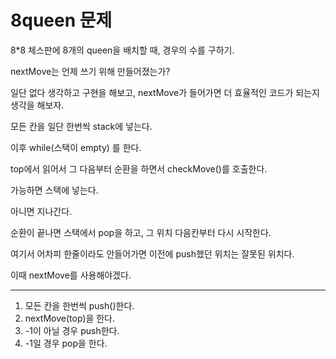 # 8queen 문제

8*8 체스판에 8개의 queen을 배치할 때, 경우의 수를 구하기.

nextMove는 언제 쓰기 위해 만들어졌는가?

일단 없다 생각하고 구현을 해보고, nextMove가 들어가면 더 효율적인 코드가 되는지 생각을 해보자.

모든 칸을 일단 한번씩 stack에 넣는다.

이후 while(스택이 empty) 를 한다.

top에서 읽어서 그 다음부터 순환을 하면서 checkMove()를 호출한다.

가능하면 스택에 넣는다.

아니면 지나간다.

순환이 끝나면 스택에서 pop을 하고, 그 위치 다음칸부터 다시 시작한다.

여기서 어차피 한줄이라도 안들어가면 이전에 push했던 위치는 잘못된 위치다.

이때 nextMove를 사용해야겠다.

---

1. 모든 칸을 한번씩 push()한다.
2. nextMove(top)을 한다.
3. -1이 아닐 경우 push한다.
4. -1일 경우 pop을 한다.